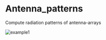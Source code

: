 # Antenna_patterns
Compute radiation patterns of antenna-arrays


![example1](Antenna_patterns/figs/Radiation_pattern.jpg)
